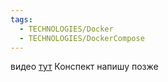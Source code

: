 ```yaml
---
tags:
  - TECHNOLOGIES/Docker
  - TECHNOLOGIES/DockerCompose
---
```

видео [тут](https://youtu.be/sXjkAEqFZEI?si=dMFQDGz6dsXqFR6Q)
Конспект напишу  позже